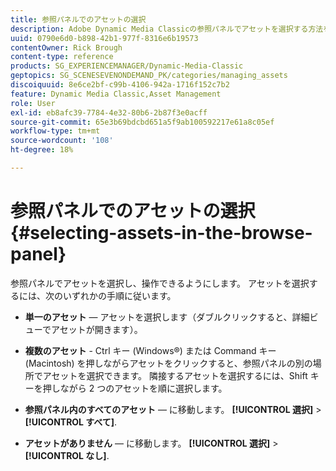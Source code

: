 ```yaml
---
title: 参照パネルでのアセットの選択
description: Adobe Dynamic Media Classicの参照パネルでアセットを選択する方法を説明します。
uuid: 0790e6d0-b898-42b1-977f-8316e6b19573
contentOwner: Rick Brough
content-type: reference
products: SG_EXPERIENCEMANAGER/Dynamic-Media-Classic
geptopics: SG_SCENESEVENONDEMAND_PK/categories/managing_assets
discoiquuid: 8e6ce2bf-c99b-4106-942a-1716f152c7b2
feature: Dynamic Media Classic,Asset Management
role: User
exl-id: eb8afc39-7784-4e32-80b6-2b87f3e0acff
source-git-commit: 65e3b69bdcbd651a5f9ab100592217e61a8c05ef
workflow-type: tm+mt
source-wordcount: '108'
ht-degree: 18%

---
```


# 参照パネルでのアセットの選択{#selecting-assets-in-the-browse-panel}

参照パネルでアセットを選択し、操作できるようにします。 アセットを選択するには、次のいずれかの手順に従います。

* **単一のアセット**  — アセットを選択します（ダブルクリックすると、詳細ビューでアセットが開きます）。

* **複数のアセット** - Ctrl キー (Windows®) または Command キー (Macintosh) を押しながらアセットをクリックすると、参照パネルの別の場所でアセットを選択できます。 隣接するアセットを選択するには、Shift キーを押しながら 2 つのアセットを順に選択します。

* **参照パネル内のすべてのアセット**  — に移動します。 **[!UICONTROL 選択]** > **[!UICONTROL すべて]**.

* **アセットがありません**  — に移動します。 **[!UICONTROL 選択]** > **[!UICONTROL なし]**.
